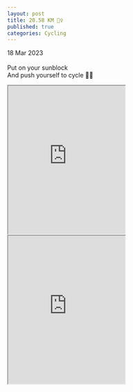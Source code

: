 ```yaml
---
layout: post
title: 20.58 KM 🚴‍♀️
published: true
categories: Cycling
---
```

18 Mar 2023
<br>
<br>
Put on your sunblock
<br>
And push yourself to cycle 💪🏼
<br>
<!--more-->
<iframe src="https://drive.google.com/file/d/1vSLPTEx_hOg1EhJrP69CA1jTgIHL1Q5t/preview" width="270" height="340" allow="autoplay"></iframe>
<iframe src="https://drive.google.com/file/d/1QlWmI-eD9x9feyWsST6QndNQsAAZFrN7/preview" width="270" height="340" allow="autoplay"></iframe>
